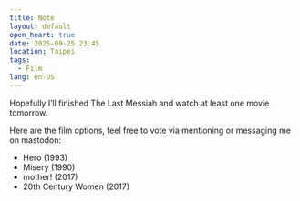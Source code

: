 ```yaml
---
title: Note
layout: default
open_heart: true
date: 2025-09-25 23:45
location: Taipei
tags: 
  - Film
lang: en-US
---
```


Hopefully I’ll finished The Last Messiah and watch at least one movie tomorrow. 

Here are the film options, feel free to vote via mentioning or messaging me on mastodon:

- Hero (1993)
- Misery (1990)
- mother! (2017)
- 20th Century Women (2017)
